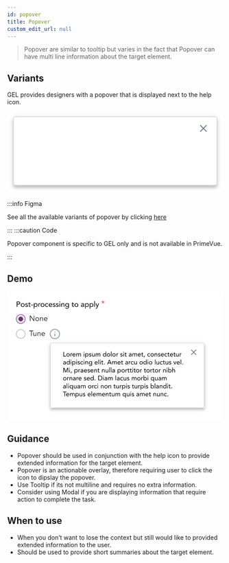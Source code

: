 ```yaml
---
id: popover
title: Popover
custom_edit_url: null
---
```


> Popover are similar to tooltip but varies in the fact that Popover can have multi line information about the target element.

## Variants

GEL provides designers with a popover that is displayed next to the help icon.

![Popover types](img/popover-types.svg)

:::info Figma

See all the available variants of popover by clicking [here](https://www.figma.com/file/kzLxtqv6YGL0wotiqzgEo4/GEL-UI-Doc?node-id=8%3A29775)

:::
:::caution Code

Popover component is specific to GEL only and is not available in PrimeVue.

:::

## Demo

![Popover demo](img/popover-demo.svg)

## Guidance

* Popover should be used in conjunction with the help icon to provide extended information for the target element.
* Popover is an actionable overlay, therefore requiring user to click the icon to dipslay the popover.
* Use Tooltip if its not multiline and requires no extra information.
* Consider using Modal if you are displaying information that require action to complete the task.

## When to use

* When you don’t want to lose the context but still would like to provided extended information to the user.
* Should be used to provide short summaries about the target element.